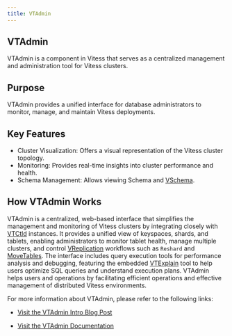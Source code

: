 ```yaml
---
title: VTAdmin
---
```


## VTAdmin
VTAdmin is a component in Vitess that serves as a centralized management and administration tool for Vitess clusters.

## Purpose
VTAdmin provides a unified interface for database administrators to monitor, manage, and maintain Vitess deployments.

## Key Features

* Cluster Visualization: Offers a visual representation of the Vitess cluster topology.
* Monitoring: Provides real-time insights into cluster performance and health.
* Schema Management: Allows viewing Schema and [VSchema](../../reference/features/vschema).

## How VTAdmin Works
VTAdmin is a centralized, web-based interface that simplifies the management and monitoring of Vitess clusters by integrating closely with [VTCtld](../../reference/programs/vtctld "VTCtld Tool") instances. It provides a unified view of keyspaces, shards, and tablets, enabling administrators to monitor tablet health, manage multiple clusters, and control [VReplication](../../reference/vreplication "VReplication Documentation") workflows such as `Reshard` and [MoveTables](../../user-guides/migration/move-tables "Move Tables Migration Guide"). The interface includes query execution tools for performance analysis and debugging, featuring the embedded [VTExplain](../../reference/programs/vtexplain "VTExplain Tool") tool to help users optimize SQL queries and understand execution plans. VTAdmin helps users and operations by facilitating efficient operations and effective management of distributed Vitess environments.

For more information about VTAdmin, please refer to the following links:

* [Visit the VTAdmin Intro Blog Post](/blog/2022-12-05-vtadmin-intro/ "VTAdmin Intro Blog Post")

* [Visit the VTAdmin Documentation](../../../21.0/reference/vtadmin/ "VTAdmin Reference")
